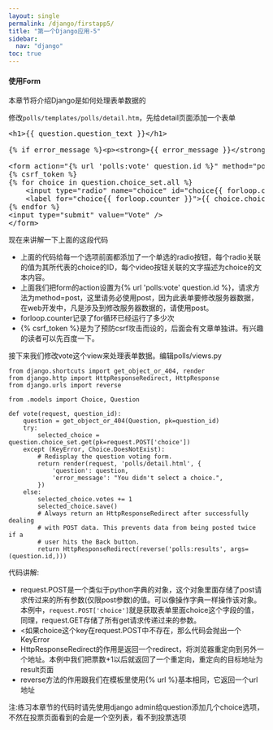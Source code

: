 ```yaml
---
layout: single
permalink: /django/firstapp5/
title: "第一个Django应用-5"
sidebar:
  nav: "django"
toc: true
---
```


<h4>使用Form</h4>
<p>本章节将介绍Django是如何处理表单数据的</p>
<p>修改<code>polls/templates/polls/detail.htm</code>，先给detail页面添加一个表单</p>

<pre><span></span><span class="p">&lt;</span><span class="nt">h1</span><span class="p">&gt;</span><span class="cp">{{</span> <span class="nv">question.question_text</span> <span class="cp">}}</span><span class="p">&lt;/</span><span class="nt">h1</span><span class="p">&gt;</span>

<span class="cp">{%</span> <span class="k">if</span> <span class="nv">error_message</span> <span class="cp">%}</span><span class="p">&lt;</span><span class="nt">p</span><span class="p">&gt;&lt;</span><span class="nt">strong</span><span class="p">&gt;</span><span class="cp">{{</span> <span class="nv">error_message</span> <span class="cp">}}</span><span class="p">&lt;/</span><span class="nt">strong</span><span class="p">&gt;&lt;/</span><span class="nt">p</span><span class="p">&gt;</span><span class="cp">{%</span> <span class="k">endif</span> <span class="cp">%}</span>

<span class="p">&lt;</span><span class="nt">form</span> <span class="na">action</span><span class="o">=</span><span class="s">"</span><span class="cp">{%</span> <span class="k">url</span> <span class="s1">'polls:vote'</span> <span class="nv">question.id</span> <span class="cp">%}</span><span class="s">"</span> <span class="na">method</span><span class="o">=</span><span class="s">"post"</span><span class="p">&gt;</span>
<span class="cp">{%</span> <span class="k">csrf_token</span> <span class="cp">%}</span>
<span class="cp">{%</span> <span class="k">for</span> <span class="nv">choice</span> <span class="k">in</span> <span class="nv">question.choice_set.all</span> <span class="cp">%}</span>
    <span class="p">&lt;</span><span class="nt">input</span> <span class="na">type</span><span class="o">=</span><span class="s">"radio"</span> <span class="na">name</span><span class="o">=</span><span class="s">"choice"</span> <span class="na">id</span><span class="o">=</span><span class="s">"choice</span><span class="cp">{{</span> <span class="nb">forloop</span><span class="nv">.counter</span> <span class="cp">}}</span><span class="s">"</span> <span class="na">value</span><span class="o">=</span><span class="s">"</span><span class="cp">{{</span> <span class="nv">choice.id</span> <span class="cp">}}</span><span class="s">"</span> <span class="p">/&gt;</span>
    <span class="p">&lt;</span><span class="nt">label</span> <span class="na">for</span><span class="o">=</span><span class="s">"choice</span><span class="cp">{{</span> <span class="nb">forloop</span><span class="nv">.counter</span> <span class="cp">}}</span><span class="s">"</span><span class="p">&gt;</span><span class="cp">{{</span> <span class="nv">choice.choice_text</span> <span class="cp">}}</span><span class="p">&lt;/</span><span class="nt">label</span><span class="p">&gt;&lt;</span><span class="nt">br</span> <span class="p">/&gt;</span>
<span class="cp">{%</span> <span class="k">endfor</span> <span class="cp">%}</span>
<span class="p">&lt;</span><span class="nt">input</span> <span class="na">type</span><span class="o">=</span><span class="s">"submit"</span> <span class="na">value</span><span class="o">=</span><span class="s">"Vote"</span> <span class="p">/&gt;</span>
<span class="p">&lt;/</span><span class="nt">form</span><span class="p">&gt;</span>
</pre>
<p>现在来讲解一下上面的这段代码</p>

* 上面的代码给每一个选项前面都添加了一个单选的radio按钮，每个radio关联的值为其所代表的choice的ID，每个video按钮关联的文字描述为choice的文本内容。
* 上面我们把form的action设置为\{\% url 'polls:vote' question.id \%\}，请求方法为method=post，这里请务必使用post，因为此表单要修改服务器数据，在web开发中，凡是涉及到修改服务器数据的，请使用post。
* forloop.counter记录了for循环已经运行了多少次
* \{\% csrf_token \%\}是为了预防csrf攻击而设的，后面会有文章单独讲。有兴趣的读者可以先百度一下。

<p>接下来我们修改vote这个view来处理表单数据。编辑polls/views.py</p>

```
from django.shortcuts import get_object_or_404, render
from django.http import HttpResponseRedirect, HttpResponse
from django.urls import reverse

from .models import Choice, Question

def vote(request, question_id):
    question = get_object_or_404(Question, pk=question_id)
    try:
        selected_choice = question.choice_set.get(pk=request.POST['choice'])
    except (KeyError, Choice.DoesNotExist):
        # Redisplay the question voting form.
        return render(request, 'polls/detail.html', {
            'question': question,
            'error_message': "You didn't select a choice.",
        })
    else:
        selected_choice.votes += 1
        selected_choice.save()
        # Always return an HttpResponseRedirect after successfully dealing
        # with POST data. This prevents data from being posted twice if a
        # user hits the Back button.
        return HttpResponseRedirect(reverse('polls:results', args=(question.id,)))
```

<p>代码讲解:</p>

* request.POST是一个类似于python字典的对象，这个对象里面存储了post请求传过来的所有参数(仅限post参数)的值。可以像操作字典一样操作该对象。本例中，<code>request.POST['choice']</code>就是获取表单里面choice这个字段的值，同理，request.GET存储了所有get请求传递过来的参数。
* <如果choice这个key在request.POST中不存在，那么代码会抛出一个KeyError
* HttpResponseRedirect的作用是返回一个redirect，将浏览器重定向到另外一个地址。本例中我们把票数+1以后就返回了一个重定向，重定向的目标地址为result页面
* reverse方法的作用跟我们在模板里使用\{\% url \%\}基本相同，它返回一个url地址

<p>注:练习本章节的代码时请先使用django admin给question添加几个choice选项，不然在投票页面看到的会是一个空列表，看不到投票选项</p>